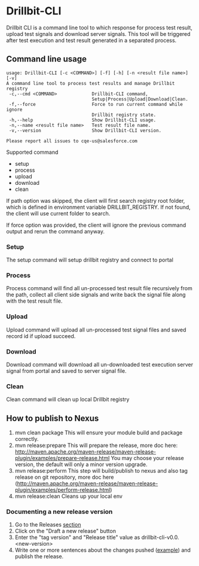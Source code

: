 # Drillbit-CLI

Drillbit CLI is a command line tool to which response for process test result, upload test signals and download server signals. This tool will be triggered after test execution and test result generated in a separated process. 

## Command line usage
```
usage: Drillbit-CLI [-c <COMMAND>] [-f] [-h] [-n <result file name>] [-v]
A command line tool to process test results and manage Drillbit registry
 -c,--cmd <COMMAND>             Drillbit-CLI command,
                                Setup|Process|Upload|Download|Clean.
 -f,--force                     Force to run current command while ignore
                                Drillbit registry state.
 -h,--help                      Show Drillbit-CLI usage.
 -n,--name <result file name>   Test result file name.
 -v,--version                   Show Drillbit-CLI version.

Please report all issues to cqe-us@salesforce.com
```
Supported command
* setup
* process
* upload
* download
* clean

If path option was skipped, the client will first search registry root folder, which is defined in environment variable DRILLBIT_REGISTRY. If not found, the client will use current folder to search.

If force option was provided, the client will ignore the previous command output and rerun the command anyway. 

### Setup
The setup command will setup drillbit registry and connect to portal
### Process
Process command will find all un-processed test result file recursively from the path, collect all client side signals and write back the signal file along with the test result file.
### Upload
Upload command will upload all un-processed test signal files and saved record id if upload succeed.
### Download
Download command will download all un-downloaded test execution server signal from portal and saved to server signal file.
### Clean
Clean command will clean up local Drillbit registry

## How to publish to Nexus
1. mvn clean package
    This will ensure your module build and package correctly.
2. mvn release:prepare
    This will prepare the release, more doc here:
    http://maven.apache.org/maven-release/maven-release-plugin/examples/prepare-release.html
    You may choose your release version, the default will only a minor version upgrade.
3. mvn release:perform
    This step will build/publish to nexus and also tag release on git repository, more doc here
    (http://maven.apache.org/maven-release/maven-release-plugin/examples/perform-release.html)
4. mvn release:clean
    Cleans up your local env
    
### Documenting a new release version
1. Go to the Releases [section](https://git.soma.salesforce.com/cqe/DrillBit-Lib/releases)
2. Click on the "Draft a new release" button
3. Enter the "tag version" and "Release title" value as drillbit-cli-v0.0.\<new-version\>
4. Write one or more sentences about the changes pushed ([example](https://git.soma.salesforce.com/cqe/DrillBit-Lib/releases/tag/drillbit-lib-v0.0.53)) and publish the release.


